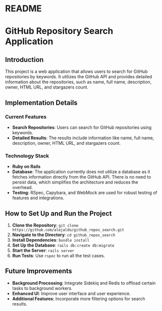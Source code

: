 # README

# GitHub Repository Search Application

## Introduction

This project is a web application that allows users to search for GitHub repositories by keywords. It utilizes the GitHub API and provides detailed information about the repositories, such as name, full name, description, owner, HTML URL, and stargazers count.

## Implementation Details

### Current Features

- **Search Repositories**: Users can search for GitHub repositories using keywords.
- **Detailed Results**: The results include information like name, full name, description, owner, HTML URL, and stargazers count.

### Technology Stack

- **Ruby on Rails**
- **Database**: The application currently does not utilize a database as it fetches information directly from the GitHub API. There is no need to persist data, which simplifies the architecture and reduces the overhead.
- **Testing**: RSpec, Capybara, and WebMock are used for robust testing of features and integrations.

## How to Set Up and Run the Project

1. **Clone the Repository**: `git clone https://github.com/alejaldo/github_repos_search.git`
2. **Navigate to the Directory**: `cd github_repos_search`
3. **Install Dependencies**: `bundle install`
4. **Set Up the Database**: `rails db:create db:migrate`
5. **Start the Server**: `rails server`
6. **Run Tests**: Use `rspec` to run all the test cases.

## Future Improvements

- **Background Processing**: Integrate Sidekiq and Redis to offload certain tasks to background workers.
- **Enhanced UI**: Improve user interface and user experience.
- **Additional Features**: Incorporate more filtering options for search results.
